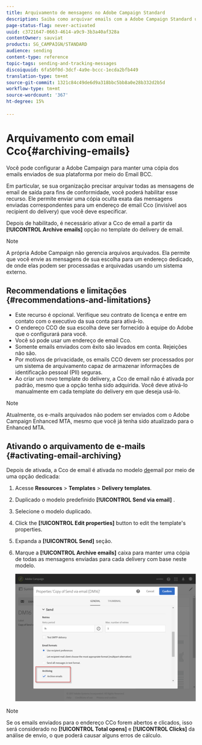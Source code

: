 ```yaml
---
title: Arquivamento de mensagens no Adobe Campaign Standard
description: Saiba como arquivar emails com a Adobe Campaign Standard usando um endereço de email Cco.
page-status-flag: never-activated
uuid: c3721647-0663-4614-a9c9-3b3a40af328a
contentOwner: sauviat
products: SG_CAMPAIGN/STANDARD
audience: sending
content-type: reference
topic-tags: sending-and-tracking-messages
discoiquuid: 6fa50f0d-3dcf-4a9e-bccc-1ecda2bfb449
translation-type: tm+mt
source-git-commit: 1321c84c49de6d9a318bbc5bb8a0e28b332d2b5d
workflow-type: tm+mt
source-wordcount: '367'
ht-degree: 15%

---
```



# Arquivamento com email Cco{#archiving-emails}

Você pode configurar a Adobe Campaign para manter uma cópia dos emails enviados de sua plataforma por meio do Email BCC.

Em particular, se sua organização precisar arquivar todas as mensagens de email de saída para fins de conformidade, você poderá habilitar esse recurso. Ele permite enviar uma cópia oculta exata das mensagens enviadas correspondentes para um endereço de email Cco (invisível aos recipient do delivery) que você deve especificar.

Depois de habilitado, é necessário ativar a Cco de email a partir da **[!UICONTROL Archive emails]** opção no template do delivery de email.

>[!NOTE]
>
>A própria Adobe Campaign não gerencia arquivos arquivados. Ela permite que você envie as mensagens de sua escolha para um endereço dedicado, de onde elas podem ser processadas e arquivadas usando um sistema externo.

## Recommendations e limitações {#recommendations-and-limitations}

* Este recurso é opcional. Verifique seu contrato de licença e entre em contato com o executivo da sua conta para ativá-lo.
* O endereço CCO de sua escolha deve ser fornecido à equipe do Adobe que o configurará para você.
* Você só pode usar um endereço de email Cco.
* Somente emails enviados com êxito são levados em conta. Rejeições não são.
* Por motivos de privacidade, os emails CCO devem ser processados por um sistema de arquivamento capaz de armazenar informações de identificação pessoal (PII) seguras.
* Ao criar um novo template do delivery, a Cco de email não é ativada por padrão, mesmo que a opção tenha sido adquirida. Você deve ativá-lo manualmente em cada template do delivery em que deseja usá-lo.

>[!NOTE]
>
>Atualmente, os e-mails arquivados não podem ser enviados com o Adobe Campaign Enhanced MTA, mesmo que você já tenha sido atualizado para o Enhanced MTA.

## Ativando o arquivamento de e-mails {#activating-email-archiving}

Depois de ativada, a Cco de email é ativada no modelo [de](../../start/using/marketing-activity-templates.md)email por meio de uma opção dedicada:

1. Acesse **Resources** > **Templates** > **Delivery templates**.
1. Duplicado o modelo predefinido **[!UICONTROL Send via email]** .
1. Selecione o modelo duplicado.
1. Click the **[!UICONTROL Edit properties]** button to edit the template&#39;s properties.
1. Expanda a **[!UICONTROL Send]** seção.
1. Marque a **[!UICONTROL Archive emails]** caixa para manter uma cópia de todas as mensagens enviadas para cada delivery com base neste modelo.

   ![](assets/email_archiving.png)

>[!NOTE]
>
>Se os emails enviados para o endereço CCo forem abertos e clicados, isso será considerado no **[!UICONTROL Total opens]** e **[!UICONTROL Clicks]** da análise de envio, o que poderá causar alguns erros de cálculo.